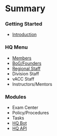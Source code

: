 # Summary

### Getting Started

* [Introduction](/README.md)

### HQ Menu

* [Members](members.md)
* [BoG/Founders](/bogfounders.md)
* [Regional Staff](/regional-staff.md)
* Division Staff
* vACC Staff
* Instructors/Mentors

### Modules

* Exam Center
* Policy/Procedures
* Tasks
* [HQ Bot](/hq-bot.md)
* [HQ API](/hq-api.md)



